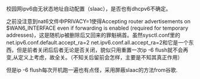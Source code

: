 校园网ipv6由无状态地址自动配置（slaac），是否也有dhcpv6不确定。
 
 之前没注意到nat6文件中PRIVACY=1使得Accepting router advertisements on $WAN6_INTERFACE even if forwarding is enabled (required for temporary addresses)，这是随机ip被删除后又回来的罪魁祸首。虽然sysctl.conf里的net.ipv6.conf.default.accept_ra=2 net.ipv6.conf.all.accept_ra=2和它是一个东西，但是前者关闭后后者无论是否关闭，貌似只用重置一次ip -6 flush就不会再变,从定义上考虑，故全关。（不知关后留前会怎样，主要是不知其真正作用）

 但是ip -6 flush每次开机跑一遍也有点怪，采用屏蔽slaac的方法from谷歌.

